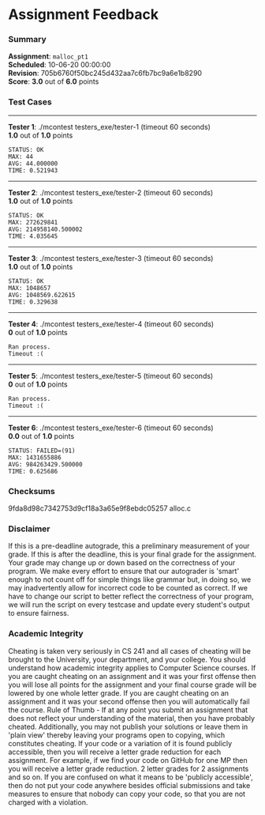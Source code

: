 # Assignment Feedback

### Summary

**Assignment**: `malloc_pt1`  
**Scheduled**: 10-06-20 00:00:00  
**Revision**: 705b6760f50bc245d432aa7c6fb7bc9a6e1b8290  
**Score**: **3.0** out of **6.0** points

### Test Cases
---

**Tester 1**: ./mcontest testers_exe/tester-1 (timeout 60 seconds)  
**1.0** out of **1.0** points
```
STATUS: OK
MAX: 44
AVG: 44.000000
TIME: 0.521943
```
---

**Tester 2**: ./mcontest testers_exe/tester-2 (timeout 60 seconds)  
**1.0** out of **1.0** points
```
STATUS: OK
MAX: 272629841
AVG: 214958140.500002
TIME: 4.035645
```
---

**Tester 3**: ./mcontest testers_exe/tester-3 (timeout 60 seconds)  
**1.0** out of **1.0** points
```
STATUS: OK
MAX: 1048657
AVG: 1048569.622615
TIME: 0.329638
```
---

**Tester 4**: ./mcontest testers_exe/tester-4 (timeout 60 seconds)  
**0** out of **1.0** points
```
Ran process.
Timeout :(
```
---

**Tester 5**: ./mcontest testers_exe/tester-5 (timeout 60 seconds)  
**0** out of **1.0** points
```
Ran process.
Timeout :(
```
---

**Tester 6**: ./mcontest testers_exe/tester-6 (timeout 60 seconds)  
**0.0** out of **1.0** points
```
STATUS: FAILED=(91)
MAX: 1431655886
AVG: 984263429.500000
TIME: 0.625686
```
### Checksums

9fda8d98c7342753d9cf18a3a65e9f8ebdc05257 alloc.c


### Disclaimer
If this is a pre-deadline autograde, this a preliminary measurement of your grade.
If this is after the deadline, this is your final grade for the assignment.
Your grade may change up or down based on the correctness of your program.
We make every effort to ensure that our autograder is 'smart' enough to not count off
for simple things like grammar but, in doing so, we may inadvertently allow for
incorrect code to be counted as correct.
If we have to change our script to better reflect the correctness of your program,
we will run the script on every testcase and update every student's output to ensure fairness.



### Academic Integrity
Cheating is taken very seriously in CS 241 and all cases of cheating will be brought to the University, your department, and your college.
You should understand how academic integrity applies to Computer Science courses.
If you are caught cheating on an assignment and it was your first offense then you will lose all points for the assignment and your final course
grade will be lowered by one whole letter grade. If you are caught cheating on an assignment and it was your second offense then you will automatically fail the course.
Rule of Thumb - If at any point you submit an assignment that does not reflect your understanding of the material, then you have probably cheated.
Additionally, you may not publish your solutions or leave them in 'plain view' thereby leaving your programs open to copying, which constitutes cheating.
If your code or a variation of it is found publicly accessible, then you will receive a letter grade reduction for each assignment.
For example, if we find your code on GitHub for one MP then you will receive a letter grade reduction. 2 letter grades for 2 assignments and so on.
If you are confused on what it means to be 'publicly accessible', then do not put your code anywhere besides official submissions and take measures
to ensure that nobody can copy your code, so that you are not charged with a violation.



